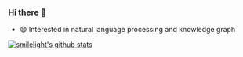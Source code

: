 ### Hi there 👋

- 😄 Interested in natural language processing and knowledge graph

[![smilelight's github stats](https://github-readme-stats.vercel.app/api?username=smilelight)](https://github.com/anuraghazra/github-readme-stats)
